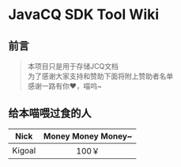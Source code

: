 # JavaCQ SDK Tool Wiki

## 前言

> 本项目只是用于存储JCQ文档    
> 为了感谢大家支持和赞助下面将附上赞助者名单    
> 感谢一路有你❤，喵呜~    

## 给本喵喂过食的人

| Nick              | Money Money Money~  |
| --------          | :-----------------: |
| Kigoal            | 100￥               |
